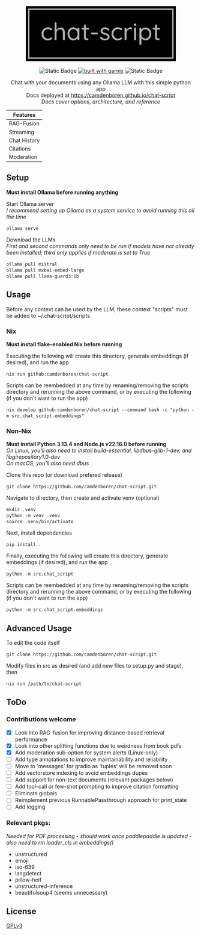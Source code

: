 <div align="center">
<img src='docs/img/chat-script.png' height=auto width=400px>

![Static Badge](https://img.shields.io/badge/Platforms-Linux,_macOS-forestgreen?style=for-the-badge)
[![built with garnix](https://img.shields.io/endpoint.svg?url=https%3A%2F%2Fgarnix.io%2Fapi%2Fbadges%2Fcamdenboren%2Fchat-script%3Fbranch%3Dmain&style=for-the-badge&color=grey&labelColor=grey)](https://garnix.io/repo/camdenboren/chat-script)
![Static Badge](https://img.shields.io/badge/Powered_by_Nix-grey?logo=nixOS&logoColor=white&logoSize=auto&style=for-the-badge)

Chat with your documents using any Ollama LLM with this simple python app<br>
Docs deployed at https://camdenboren.github.io/chat-script<br>
_Docs cover options, architecture, and reference_

| Features     |
| ------------ |
| RAG-Fusion   |
| Streaming    |
| Chat History |
| Citations    |
| Moderation   |

</div>

## Setup

**Must install Ollama before running anything**

Start Ollama server<br>
_I recommend setting up Ollama as a system service to avoid running this all the time_

    ollama serve
    
Download the LLMs<br>
_First and second commands only need to be run if models have not already been installed; third only applies if moderate is set to True_

    ollama pull mistral
    ollama pull mxbai-embed-large
    ollama pull llama-guard3:1b


## Usage

Before any context can be used by the LLM, these context "scripts" must be added to ~/.chat-script/scripts

### Nix

**Must install flake-enabled Nix before running**

Executing the following will create this directory, generate embeddings (if desired), and run the app

    nix run github:camdenboren/chat-script

Scripts can be reembedded at any time by renaming/removing the scripts directory and rerunning the above command, or by executing the following (if you don't want to run the app)

    nix develop github:camdenboren/chat-script --command bash -c "python -m src.chat_script.embeddings"

### Non-Nix

**Must install Python 3.13.4 and Node.js v22.16.0 before running**\
_On Linux, you'll also need to install build-essential, libdbus-glib-1-dev, and libgirepository1.0-dev\
On macOS, you'll also need dbus_

Clone this repo (or download prefered release)

    git clone https://github.com/camdenboren/chat-script.git

Navigate to directory, then create and activate venv (optional)

    mkdir .venv
    python -m venv .venv
    source .venv/bin/activate

Next, install dependencies

    pip install .

Finally, executing the following will create this directory, generate embeddings (if desired), and run the app

    python -m src.chat_script

Scripts can be reembedded at any time by renaming/removing the scripts directory and rerunning the above command, or by executing the following (if you don't want to run the app)

    python -m src.chat_script.embeddings

## Advanced Usage

To edit the code itself

    git clone https://github.com/camdenboren/chat-script.git

Modify files in src as desired (and add new files to setup.py and stage), then

    nix run /path/to/chat-script

## ToDo

### Contributions welcome

- [x] Look into RAG-fusion for improving distance-based retrieval performance
- [x] Look into other splitting functions due to weirdness from book pdfs
- [x] Add moderation sub-option for system alerts (Linux-only)
- [ ] Add type annotations to improve maintainability and reliability
- [ ] Move to 'messages' for gradio as 'tuples' will be removed soon
- [ ] Add vectorstore indexing to avoid embeddings dupes
- [ ] Add support for non-text documents (relevant packages below)
- [ ] Add tool-call or few-shot prompting to improve citation formatting
- [ ] Eliminate globals
- [ ] Reimplement previous RunnablePassthrough approach for print_state
- [ ] Add logging

### Relevant pkgs:

_Needed for PDF processing - should work once paddlepaddle is updated - also need to rm loader_cls in embeddings()_

- unstructured
- emoji
- iso-639
- langdetect
- pillow-heif
- unstructured-inference
- beautifulsoup4 (seems unnecessary)

## License

[GPLv3](COPYING)
